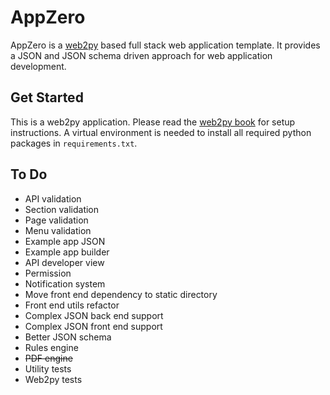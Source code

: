 # AppZero

AppZero is a [web2py](http://www.web2py.com/) based full stack web application template. It provides a JSON and JSON schema driven approach for web application development.

## Get Started

This is a web2py application. Please read the [web2py book](http://www.web2py.com/book) for setup instructions. A virtual environment is needed to install all required python packages in `requirements.txt`.

## To Do

* API validation
* Section validation
* Page validation
* Menu validation
* Example app JSON
* Example app builder
* API developer view
* Permission
* Notification system
* Move front end dependency to static directory
* Front end utils refactor
* Complex JSON back end support
* Complex JSON front end support
* Better JSON schema
* Rules engine
* ~~PDF engine~~
* Utility tests
* Web2py tests
